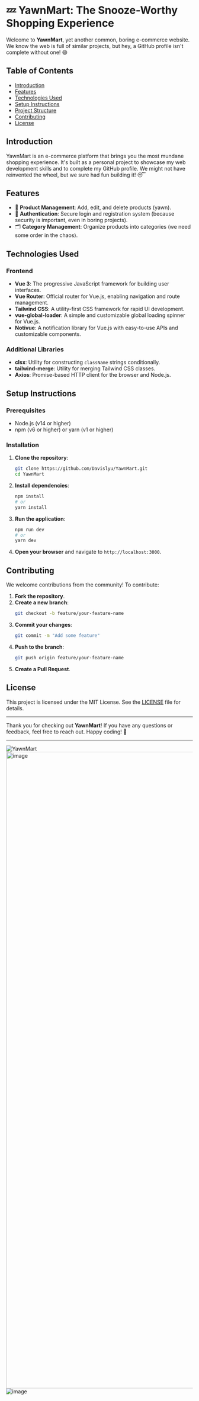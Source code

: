 
# 💤 YawnMart: The Snooze-Worthy Shopping Experience

Welcome to **YawnMart**, yet another common, boring e-commerce website. We know the web is full of similar projects, but hey, a GitHub profile isn't complete without one! 😄

## Table of Contents

- [Introduction](#introduction)
- [Features](#features)
- [Technologies Used](#technologies-used)
- [Setup Instructions](#setup-instructions)
- [Project Structure](#project-structure)
- [Contributing](#contributing)
- [License](#license)

## Introduction

YawnMart is an e-commerce platform that brings you the most mundane shopping experience. It's built as a personal project to showcase my web development skills and to complete my GitHub profile. We might not have reinvented the wheel, but we sure had fun building it! 😴

## Features

- 🛒 **Product Management**: Add, edit, and delete products (yawn).
- 🔐 **Authentication**: Secure login and registration system (because security is important, even in boring projects).
- 🗂️ **Category Management**: Organize products into categories (we need some order in the chaos).

## Technologies Used

### Frontend

- **Vue 3**: The progressive JavaScript framework for building user interfaces.
- **Vue Router**: Official router for Vue.js, enabling navigation and route management.
- **Tailwind CSS**: A utility-first CSS framework for rapid UI development.
- **vue-global-loader**: A simple and customizable global loading spinner for Vue.js.
- **Notivue**: A notification library for Vue.js with easy-to-use APIs and customizable components.

### Additional Libraries

- **clsx**: Utility for constructing `className` strings conditionally.
- **tailwind-merge**: Utility for merging Tailwind CSS classes.
- **Axios**: Promise-based HTTP client for the browser and Node.js.

## Setup Instructions

### Prerequisites

- Node.js (v14 or higher)
- npm (v6 or higher) or yarn (v1 or higher)

### Installation

1. **Clone the repository**:
   ```sh
   git clone https://github.com/Davislyu/YawnMart.git
   cd YawnMart
   ```

2. **Install dependencies**:
   ```sh
   npm install
   # or
   yarn install
   ```

3. **Run the application**:
   ```sh
   npm run dev
   # or
   yarn dev
   ```

4. **Open your browser** and navigate to `http://localhost:3000`.

## Contributing

We welcome contributions from the community! To contribute:

1. **Fork the repository**.
2. **Create a new branch**:
   ```sh
   git checkout -b feature/your-feature-name
   ```
3. **Commit your changes**:
   ```sh
   git commit -m "Add some feature"
   ```
4. **Push to the branch**:
   ```sh
   git push origin feature/your-feature-name
   ```
5. **Create a Pull Request**.

## License

This project is licensed under the MIT License. See the [LICENSE](LICENSE) file for details.

---

Thank you for checking out **YawnMart**! If you have any questions or feedback, feel free to reach out. Happy coding! 🚀

---

![YawnMart](https://user-images.githubusercontent.com/yourimage.jpg)
<img width="1719" alt="image" src="https://github.com/Davislyu/YawnMart/assets/27707434/03433011-dcae-4d2f-81ca-8ce28d5d7777">
![image](https://github.com/Davislyu/YawnMart/assets/27707434/afbbc61c-33f6-459c-bbf5-cdd8a22e4f39)


